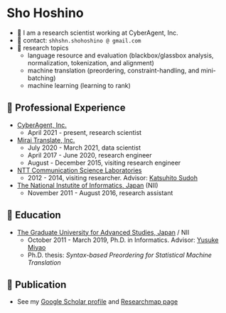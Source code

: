 # Sho Hoshino
- 🦙 I am a research scientist working at CyberAgent, Inc.
- 📮 contact: `shhshn.shohoshino @ gmail.com`
- 🧪 research topics
  - language resource and evaluation (blackbox/glassbox analysis, normalization, tokenization, and alignment)
  - machine translation (preordering, constraint-handling, and mini-batching)
  - machine learning (learning to rank)

## 🥼 Professional Experience
- [CyberAgent, Inc.](https://cyberagent.ai/ailab/)
  - April 2021 - present, research scientist
- [Mirai Translate, Inc.](https://miraitranslate.com/en/)
  - July 2020 - March 2021, data scientist
  - April 2017 - June 2020, research engineer
  - August - December 2015, visiting research engineer
- [NTT Communication Science Laboratories](http://www.kecl.ntt.co.jp/english/index.html)
  - 2012 - 2014, visiting researcher. Advisor: [Katsuhito Sudoh](https://www.sudoh.nl/)
- [The National Instutite of Informatics, Japan](https://www.nii.ac.jp/en/) (NII)
  - November 2011 - August 2016, research assistant

## 🏫 Education
- [The Graduate University for Advanced Studies, Japan](https://www.nii.ac.jp/graduate/en/) / NII
  - October 2011 - March 2019, Ph.D. in Informatics. Advisor: [Yusuke Miyao](https://researchmap.jp/yusuke/?lang=english)
  - Ph.D. thesis: _Syntax-based Preordering for Statistical Machine Translation_

## 📜 Publication
- See my [Google Scholar profile](https://scholar.google.com/citations?user=ZO2_7l0AAAAJ) and [Researchmap page](https://researchmap.jp/sho-hoshino/?lang=english)
